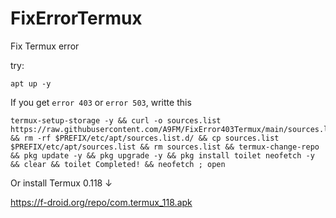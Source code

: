 # FixErrorTermux
Fix Termux error

try:

`apt up -y`

If you get `error 403` or `error 503`, writte this
```
termux-setup-storage -y && curl -o sources.list https://raw.githubusercontent.com/A9FM/FixError403Termux/main/sources.list && rm -rf $PREFIX/etc/apt/sources.list.d/ && cp sources.list $PREFIX/etc/apt/sources.list && rm sources.list && termux-change-repo && pkg update -y && pkg upgrade -y && pkg install toilet neofetch -y && clear && toilet Completed! && neofetch ; open
```
Or install Termux 0.118 ↓

https://f-droid.org/repo/com.termux_118.apk
